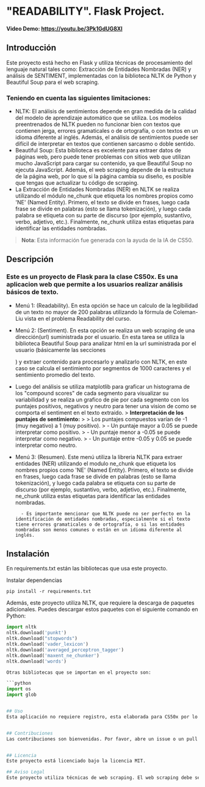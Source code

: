 # "READABILITY". Flask Project.

#### Video Demo:  <https://youtu.be/3Pk1GdUG8XI>

## Introducción

Este proyecto está hecho en Flask y utiliza técnicas de procesamiento del lenguaje natural tales como: Extracción de Entidades Nombradas (NER) y análisis de SENTIMENT, implementadas con la biblioteca NLTK de Python y Beautiful Soup para el web scraping.
 ### Teniendo en cuenta las siguientes limitaciones:
+ NLTK: El análisis de sentimientos depende en gran medida de la calidad del modelo de aprendizaje automático que se utiliza. Los modelos preentrenados de NLTK pueden no funcionar bien con textos que contienen jerga, errores gramaticales o de ortografía, o con textos en un idioma diferente al inglés. Además, el análisis de sentimientos puede ser difícil de interpretar en textos que contienen sarcasmo o doble sentido.
+ Beautiful Soup: Esta biblioteca es excelente para extraer datos de páginas web, pero puede tener problemas con sitios web que utilizan mucho JavaScript para cargar su contenido, ya que Beautiful Soup no ejecuta JavaScript. Además, el web scraping depende de la estructura de la página web, por lo que si la página cambia su diseño, es posible que tengas que actualizar tu código de scraping.
+ La Extracción de Entidades Nombradas (NER) en NLTK se realiza utilizando el módulo ne_chunk que etiqueta los nombres propios como 'NE' (Named Entity). Primero, el texto se divide en frases, luego cada frase se divide en palabras (esto se llama tokenización), y luego cada palabra se etiqueta con su parte de discurso (por ejemplo, sustantivo, verbo, adjetivo, etc.). Finalmente, ne_chunk utiliza estas etiquetas para identificar las entidades nombradas.

> **Nota**: Esta información fue generada con la ayuda de la IA de CS50.

## Descripción

### Este es un proyecto de Flask para la clase CS50x. Es una aplicacion web que permite a los usuarios realizar análisis básicos de texto.
+ Menú 1: (Readability). En esta opción se hace un calculo de la legibilidad de un texto no mayor de 200 palabras utilizando la fórmula de Coleman-Liu vista en el problema Readability del curso.
+ Menú 2: (Sentiment). En esta opción se realiza un web scraping de una dirección(url) suministrada por el usuario. En esta tarea se utiliza la biblioteca Beautiful Soup para analizar html en la url suministrada por el usuario (básicamente las secciones <p>) y extraer contenido para procesarlo y analizarlo con NLTK, en este caso se  calcula el sentimiento por segmentos de 1000 caracteres y el sentimiento promedio del texto.
+ Luego del análisis se utiliza matplotlib para graficar un histograma de los "compound scores" de cada segmento para visualizar su variabilidad y se realiza un grafico de pie por cada segmento con los puntajes positivos, negativos y neutro para tener una vision de como se comporta el sentiment en el texto extraido.
        > **Interpretación de los puntajes de sentimiento:**
        >
        > Los puntajes compuestos varían de -1 (muy negativo) a 1 (muy positivo).
        > - Un puntaje mayor a 0.05 se puede interpretar como positivo.
        > - Un puntaje menor a -0.05 se puede interpretar como negativo.
        > - Un puntaje entre -0.05 y 0.05 se puede interpretar como neutro.
+ Menú 3: (Resumen). Este menú utiliza la libreria NLTK para extraer entidades (NER) utilizando el modulo ne_chunk que etiqueta los nombres propios como 'NE' (Named Entity). Primero, el texto se divide en frases, luego cada frase se divide en palabras (esto se llama tokenización), y luego cada palabra se etiqueta con su parte de discurso (por ejemplo, sustantivo, verbo, adjetivo, etc.). Finalmente, ne_chunk utiliza estas etiquetas para identificar las entidades nombradas.

        - Es importante mencionar que NLTK puede no ser perfecto en la identificación de entidades nombradas, especialmente si el texto tiene errores gramaticales o de ortografía, o si las entidades nombradas son menos comunes o están en un idioma diferente al inglés.

## Instalación

En requirements.txt están las bibliotecas que usa este proyecto.

Instalar dependencias
```
pip install -r requirements.txt

```

Además, este proyecto utiliza NLTK, que requiere la descarga de paquetes adicionales. Puedes descargar estos paquetes con el siguiente comando en Python:

```python
import nltk
nltk.download('punkt')
nltk.download("stopwords")
nltk.download('vader_lexicon')
nltk.download('averaged_perceptron_tagger')
nltk.download('maxent_ne_chunker')
nltk.download('words')

Otras bibliotecas que se importan en el proyecto son:

```python
import os
import glob


## Uso
Esta aplicación no requiere registro, esta elaborada para CS50x por lo que es un proyecto de curso. Utiliza técnicas de web scraping. El uso de estas técnicas depende del usuario y debe realizarse de acuerdo con las leyes y los términos de servicio del sitio web objetivo. El usuario es responsable de cualquier uso del web scraping realizado a través de este proyecto.


## Contribuciones
Las contribuciones son bienvenidas. Por favor, abre un issue o un pull request si tienes algo que añadir.


## Licencia
Este proyecto está licenciado bajo la licencia MIT.

## Aviso Legal
Este proyecto utiliza técnicas de web scraping. El web scraping debe ser utilizado de manera responsable y solo en sitios web que lo permitan. El usuario de este proyecto es responsable de asegurarse de que cualquier uso del web scraping cumple con las leyes y los términos de servicio aplicables.
